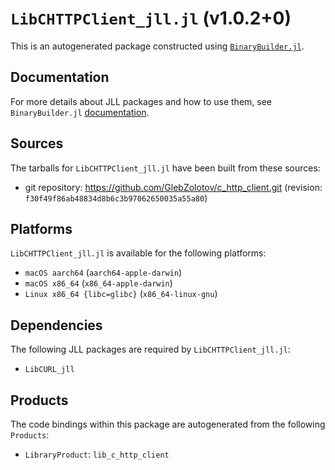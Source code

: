 # `LibCHTTPClient_jll.jl` (v1.0.2+0)

This is an autogenerated package constructed using [`BinaryBuilder.jl`](https://github.com/JuliaPackaging/BinaryBuilder.jl).

## Documentation

For more details about JLL packages and how to use them, see `BinaryBuilder.jl` [documentation](https://docs.binarybuilder.org/stable/jll/).

## Sources

The tarballs for `LibCHTTPClient_jll.jl` have been built from these sources:

* git repository: https://github.com/GlebZolotov/c_http_client.git (revision: `f30f49f86ab48834d8b6c3b97062650035a55a80`)

## Platforms

`LibCHTTPClient_jll.jl` is available for the following platforms:

* `macOS aarch64` (`aarch64-apple-darwin`)
* `macOS x86_64` (`x86_64-apple-darwin`)
* `Linux x86_64 {libc=glibc}` (`x86_64-linux-gnu`)

## Dependencies

The following JLL packages are required by `LibCHTTPClient_jll.jl`:

* `LibCURL_jll`

## Products

The code bindings within this package are autogenerated from the following `Products`:

* `LibraryProduct`: `lib_c_http_client`
